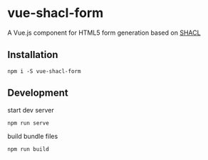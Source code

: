# vue-shacl-form
A Vue.js component for HTML5 form generation based on [SHACL](https://www.w3.org/TR/shacl/)

## Installation
```
npm i -S vue-shacl-form
```

## Development
start dev server
```
npm run serve
```

build bundle files
```
npm run build
```
